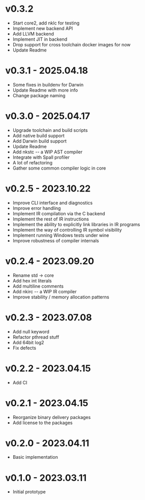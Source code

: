 # v0.3.2

- Start core2, add nklc for testing
- Implement new backend API
- Add LLVM backend
- Implement JIT in backend
- Drop support for cross toolchain docker images for now
- Update Readme

# v0.3.1 - 2025.04.18

- Some fixes in buildenv for Darwin
- Update Readme with more info
- Change package naming

# v0.3.0 - 2025.04.17

- Upgrade toolchain and build scripts
- Add native build support
- Add Darwin build support
- Update Readme
- Add nkstc -- a WIP AST compiler
- Integrate with Spall profiler
- A lot of refactoring
- Gather some common compiler logic in core

# v0.2.5 - 2023.10.22

- Improve CLI interface and diagnostics
- Improve error handling
- Implement IR compilation via the C backend
- Implement the rest of IR instructions
- Implement the ability to explicitly link libraries in IR programs
- Implement the way of controlling IR symbol visibility
- Implement running Windows tests under wine
- Improve robustness of compiler internals

# v0.2.4 - 2023.09.20

- Rename std -> core
- Add hex int literals
- Add multiline comments
- Add nkirc -- a WIP IR compiler
- Improve stability / memory allocation patterns

# v0.2.3 - 2023.07.08

- Add null keyword
- Refactor pthread stuff
- Add 64bit log2
- Fix defects

# v0.2.2 - 2023.04.15

- Add CI

# v0.2.1 - 2023.04.15

- Reorganize binary delivery packages
- Add license to the packages

# v0.2.0 - 2023.04.11

- Basic implementation

# v0.1.0 - 2023.03.11

- Initial prototype
